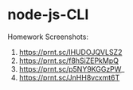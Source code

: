 # node-js-CLI

Homework Screenshots:

1. https://prnt.sc/IHUDOJQVLSZ2
2. https://prnt.sc/f8hSiZEPkMpQ
3. https://prnt.sc/p5NY9KGGzPW_ 
4. https://prnt.sc/JnHH8vcxmt6T

